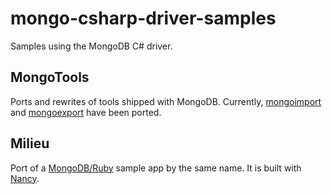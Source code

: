 mongo-csharp-driver-samples
===========================

Samples using the MongoDB C# driver.

MongoTools
----------

Ports and rewrites of tools shipped with MongoDB.  Currently, [mongoimport](http://docs.mongodb.org/manual/reference/program/mongoimport/) and [mongoexport](http://docs.mongodb.org/manual/reference/program/mongoexport/) have been ported.

Milieu
------
Port of a [MongoDB/Ruby](https://github.com/spf13/Milieu) sample app by the same name.  It is built with [Nancy](http://nancyfx.org/).
